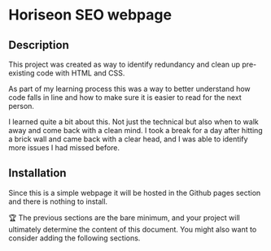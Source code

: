 # Horiseon SEO webpage

## Description

This project was created as way to identify redundancy and clean up pre-existing code with HTML and CSS. 

As part of my learning process this was a way to better understand how code falls in line and how to make sure it is easier to read for the next person. 

I learned quite a bit about this. Not just the technical but also when to walk away and come back with a clean mind. I took a break for a day after hitting a brick wall and came back with a clear head, and I was able to identify more issues I had missed before. 



## Installation

Since this is a simple webpage it will be hosted in the Github pages section and there is nothing to install. 


🏆 The previous sections are the bare minimum, and your project will ultimately determine the content of this document. You might also want to consider adding the following sections.
